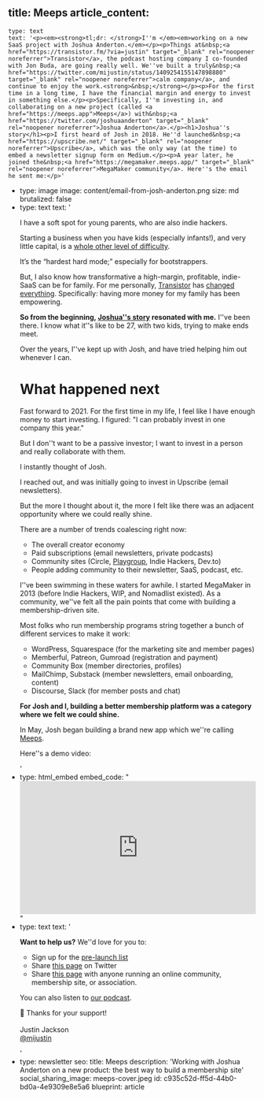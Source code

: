 title: Meeps
article_content:
  -
    type: text
    text: '<p><em><strong>tl;dr: </strong>I''m </em><em>working on a new SaaS project with Joshua Anderton.</em></p><p>Things at&nbsp;<a href="https://transistor.fm/?via=justin" target="_blank" rel="noopener noreferrer">Transistor</a>, the podcast hosting company I co-founded with Jon Buda, are going really well. We''ve built a truly&nbsp;<a href="https://twitter.com/mijustin/status/1409254155147898880" target="_blank" rel="noopener noreferrer">calm company</a>, and continue to enjoy the work.<strong>&nbsp;</strong></p><p>For the first time in a long time, I have the financial margin and energy to invest in something else.</p><p>Specifically, I''m investing in, and collaborating on a new project (called <a href="https://meeps.app">Meeps</a>) with&nbsp;<a href="https://twitter.com/joshuaanderton" target="_blank" rel="noopener noreferrer">Joshua Anderton</a>.</p><h1>Joshua''s story</h1><p>I first heard of Josh in 2018. He''d launched&nbsp;<a href="https://upscribe.net/" target="_blank" rel="noopener noreferrer">Upscribe</a>, which was the only way (at the time) to embed a newsletter signup form on Medium.</p><p>A year later, he joined the&nbsp;<a href="https://megamaker.meeps.app/" target="_blank" rel="noopener noreferrer">MegaMaker community</a>. Here''s the email he sent me:</p>'
  -
    type: image
    image: content/email-from-josh-anderton.png
    size: md
    brutalized: false
  -
    type: text
    text: '<p>I have a soft spot for young parents, who are also indie hackers.</p><p>Starting a business when you have kids (especially infants!), and very little capital, is a&nbsp;<a href="https://twitter.com/mijustin/status/1399050069895106563" target="_blank" rel="noopener noreferrer">whole other level of difficulty</a>.</p><p>It’s the “hardest hard mode;” especially for bootstrappers.</p><p>But, I also know how transformative a high-margin, profitable, indie-SaaS can be for family. For me personally,&nbsp;<a href="https://transistor.fm/?via=justin" target="_blank" rel="noopener noreferrer">Transistor</a>&nbsp;has&nbsp;<a href="https://twitter.com/mijustin/status/1401636368283963392" target="_blank" rel="noopener noreferrer">changed everything</a>. Specifically: having more money for my family has been empowering.</p><p><strong>So from the beginning,&nbsp;</strong><a href="https://www.ramen.fm/" target="_blank" rel="noopener noreferrer"><strong>Joshua''s story</strong></a><strong>&nbsp;resonated with me.</strong>&nbsp;I''ve been there. I know what it''s like to be 27, with two kids, trying to make ends meet.</p><p>Over the years, I''ve kept up with Josh, and have tried helping him out whenever I can.</p><h1>What happened next</h1><p>Fast forward to 2021. For the first time in my life, I feel like I have enough money to start investing. I figured: "I can probably invest in one company this year."</p><p>But I don''t want to be a passive investor; I want to invest in a person and really collaborate with them.</p><p>I instantly thought of Josh.</p><p>I reached out, and was initially going to invest in Upscribe (email newsletters).</p><p>But the more I thought about it, the more I felt like there was an adjacent opportunity where we could really shine.</p><p>There are a number of trends coalescing right now:</p><ul><li>The overall creator economy</li><li>Paid subscriptions (email newsletters, private podcasts)</li><li>Community sites (Circle,&nbsp;<a href="https://playgroup.community/" target="_blank" rel="noopener noreferrer">Playgroup</a>, Indie Hackers, Dev.to)</li><li>People adding community to their newsletter, SaaS, podcast, etc.</li></ul><p>I''ve been swimming in these waters for awhile. I started MegaMaker in 2013 (before Indie Hackers, WIP, and Nomadlist existed). As a community, we''ve felt all the pain points that come with building a membership-driven site.</p><p>Most folks who run membership programs string together a bunch of different services to make it work:</p><ul><li>WordPress, Squarespace (for the marketing site and member pages)</li><li>Memberful, Patreon, Gumroad (registration and payment)</li><li>Community Box (member directories, profiles)</li><li>MailChimp, Substack (member newsletters, email onboarding, content)</li><li>Discourse, Slack (for member posts and chat)</li></ul><p><strong>For Josh and I, building a better membership platform was a category where we felt we could shine.</strong></p><p>In May, Josh began building a brand new app which we''re calling <a href="https://meeps.app">Meeps</a>.</p><p>Here''s a demo video:</p>'
  -
    type: html_embed
    embed_code: "<style>.embed-container { position: relative; padding-bottom: 56.25%; height: 0; overflow: hidden; max-width: 100%; } .embed-container iframe, .embed-container object, .embed-container embed { position: absolute; top: 0; left: 0; width: 100%; height: 100%; }</style><div class='embed-container'><iframe src='https://www.youtube.com/embed/Ccnvl18qc7c?rel=0' frameborder='0' allowfullscreen></iframe></div>"
  -
    type: text
    text: '<p><strong>Want to help us?</strong>&nbsp;We''d love for you to:</p><ul><li>Sign up for the&nbsp;<a href="https://www.producthunt.com/upcoming/meeps" target="_blank" rel="noopener noreferrer">pre-launch list</a>​</li><li>Share&nbsp;<a href="https://www.producthunt.com/upcoming/meeps" target="_blank" rel="noopener noreferrer">this page</a>&nbsp;on Twitter</li><li>Share&nbsp;<a href="https://www.producthunt.com/upcoming/meeps" target="_blank" rel="noopener noreferrer">this page</a>&nbsp;with anyone running an online community, membership site, or association.</li></ul><p>You can also listen to&nbsp;<a href="https://podcast.megamaker.co/" target="_blank" rel="noopener noreferrer">our podcast</a>.</p><p>🙏 Thanks for your support!<br>​<br>Justin Jackson<br>​<a href="https://twitter.com/mijustin" target="_blank" rel="noopener noreferrer">@mijustin</a></p>'
  -
    type: newsletter
seo:
  title: Meeps
  description: 'Working with Joshua Anderton on a new product: the best way to build a membership site'
social_sharing_image: meeps-cover.jpeg
id: c935c52d-ff5d-44b0-bd0a-4e9309e8e5a6
blueprint: article

